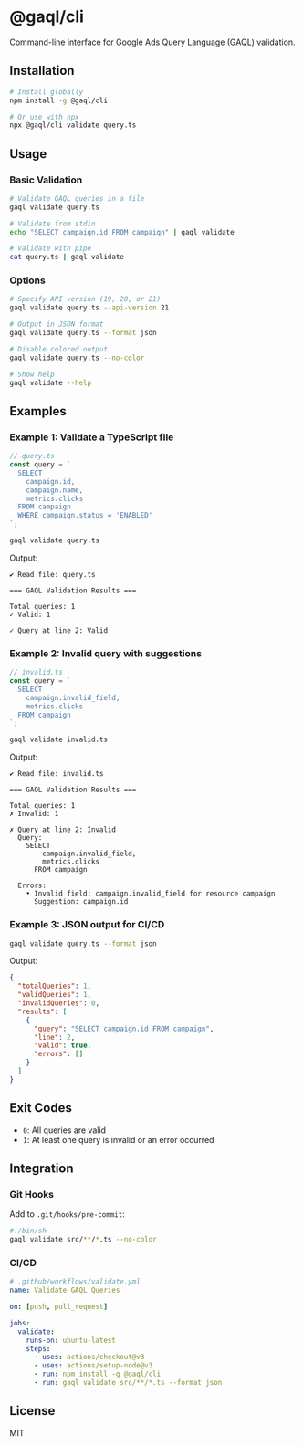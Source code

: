 # @gaql/cli

Command-line interface for Google Ads Query Language (GAQL) validation.

## Installation

```bash
# Install globally
npm install -g @gaql/cli

# Or use with npx
npx @gaql/cli validate query.ts
```

## Usage

### Basic Validation

```bash
# Validate GAQL queries in a file
gaql validate query.ts

# Validate from stdin
echo "SELECT campaign.id FROM campaign" | gaql validate

# Validate with pipe
cat query.ts | gaql validate
```

### Options

```bash
# Specify API version (19, 20, or 21)
gaql validate query.ts --api-version 21

# Output in JSON format
gaql validate query.ts --format json

# Disable colored output
gaql validate query.ts --no-color

# Show help
gaql validate --help
```

## Examples

### Example 1: Validate a TypeScript file

```typescript
// query.ts
const query = `
  SELECT
    campaign.id,
    campaign.name,
    metrics.clicks
  FROM campaign
  WHERE campaign.status = 'ENABLED'
`;
```

```bash
gaql validate query.ts
```

Output:

```
✔ Read file: query.ts

=== GAQL Validation Results ===

Total queries: 1
✓ Valid: 1

✓ Query at line 2: Valid
```

### Example 2: Invalid query with suggestions

```typescript
// invalid.ts
const query = `
  SELECT
    campaign.invalid_field,
    metrics.clicks
  FROM campaign
`;
```

```bash
gaql validate invalid.ts
```

Output:

```
✔ Read file: invalid.ts

=== GAQL Validation Results ===

Total queries: 1
✗ Invalid: 1

✗ Query at line 2: Invalid
  Query:
    SELECT
        campaign.invalid_field,
        metrics.clicks
      FROM campaign

  Errors:
    • Invalid field: campaign.invalid_field for resource campaign
      Suggestion: campaign.id
```

### Example 3: JSON output for CI/CD

```bash
gaql validate query.ts --format json
```

Output:

```json
{
  "totalQueries": 1,
  "validQueries": 1,
  "invalidQueries": 0,
  "results": [
    {
      "query": "SELECT campaign.id FROM campaign",
      "line": 2,
      "valid": true,
      "errors": []
    }
  ]
}
```

## Exit Codes

- `0`: All queries are valid
- `1`: At least one query is invalid or an error occurred

## Integration

### Git Hooks

Add to `.git/hooks/pre-commit`:

```bash
#!/bin/sh
gaql validate src/**/*.ts --no-color
```

### CI/CD

```yaml
# .github/workflows/validate.yml
name: Validate GAQL Queries

on: [push, pull_request]

jobs:
  validate:
    runs-on: ubuntu-latest
    steps:
      - uses: actions/checkout@v3
      - uses: actions/setup-node@v3
      - run: npm install -g @gaql/cli
      - run: gaql validate src/**/*.ts --format json
```

## License

MIT
